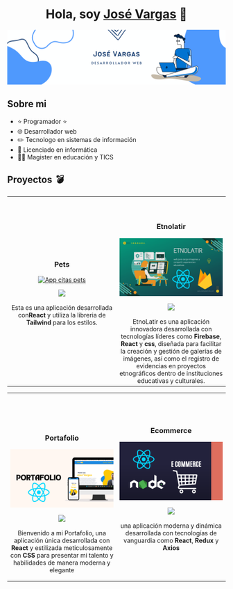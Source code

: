 <div align="center">
<h1 align="center">Hola, soy <a href="https://josevargasportafolio.netlify.app/">José Vargas</a> 👋</h1>
</div>
<img src="./img//bannergithub.png">

## Sobre mi

- ⭐ Programador ⭐
- 🌐 Desarrollador web
- ✏️ Tecnologo en sistemas de información
- 📗 Licenciado en informática
- 🧑‍🏫 Magister en educación y TICS
  <br>

## Proyectos _💣_

<table>
<tr>
<td width="50%">
<h3 align="center">Pets</h3>
<div align="center">
<a href="https://github.com/Josevargas1289/AppCitas.git" target="_blank"><img src="./img/1.png" width="400" alt="App citas pets"></a>
<p>
<a href="https://github.com/Josevargas1289/AppCitas.git" target="_blank">
<img src="https://img.shields.io/badge/C%C3%93DIGO-80ffaa?style=for-the-badge&logo=github&logoColor=black">
</a>
</a>
</p>
<p>Esta es una aplicación desarrollada con<strong>React</strong> y utiliza la libreria de <strong>Tailwind</strong> para los estilos.</p>

</div>
                                                                                      
</td>

<td width="50%">
               <br>
               <br>

<h3 align="center">Etnolatir</h3>
<div align="center">                                       
<a href="https://github.com/Josevargas1289/Etnolatir.git" target="_blank"><img src="./img//2.png" width="400" alt="EtnoLatir"></a>
<br>
<p>
<a href="https://github.com/Josevargas1289/Etnolatir.git" target="_blank">
<img src="https://img.shields.io/badge/C%C3%93DIGO-80ffaa?style=for-the-badge&logo=github&logoColor=black">
</a>
<a href="https://github.com/Josevargas1289/Etnolatir.git">

</a>
</p>
EtnoLatir es una aplicación innovadora desarrollada con tecnologías líderes como <strong>Firebase</strong>, <strong>React</strong> y <strong>css</strong>, diseñada para facilitar la creación y gestión de galerías de imágenes, así como el registro de evidencias en proyectos etnográficos dentro de instituciones educativas y culturales.
</div>                                                             
</table>                                                                                 
</div>
<table>
<tr>
<td width="50%">
<br>
<br>
<br>
<br>
<h3 align="center">Portafolio</h3>
<div align="center">
<a href="https://github.com/Josevargas1289/Portafolio-react.git" target="_blank"><img src="./img/4.png" width="400" alt="App citas pets"></a>
<p>
<a href="https://github.com/Josevargas1289/Portafolio-react.git" target="_blank">
<img src="https://img.shields.io/badge/C%C3%93DIGO-80ffaa?style=for-the-badge&logo=github&logoColor=black">
</a>
</p>
<p>Bienvenido a mi Portafolio, una aplicación única desarrollada con <strong>React</strong> y estilizada meticulosamente con <strong>CSS</strong> para presentar mi talento y habilidades de manera moderna y elegante</p>

</div>
                                                                                      
</td>

<td width="50%">
<h3 align="center">Ecommerce</h3>
<div align="center">                                       
<a href="https://github.com/Josevargas1289/eCommerce_API.git" target="_blank"><img src="./img/3.png" width="400" alt="EtnoLatir"></a>

<p>
<a href="https://github.com/Josevargas1289/eCommerce_API.git" target="_blank">
<img src="https://img.shields.io/badge/C%C3%93DIGO-80ffaa?style=for-the-badge&logo=github&logoColor=black">
</a>
<a href="https://github.com/Josevargas1289/eCommerce_API.git">

</a>
</p>
<p>una aplicación moderna y dinámica desarrollada con tecnologías de vanguardia como <strong>React</strong>, <strong>Redux</strong> y <strong>Axios</strong></p>
</div>                                                             
</table>                                                                                 
</div>
<br>
